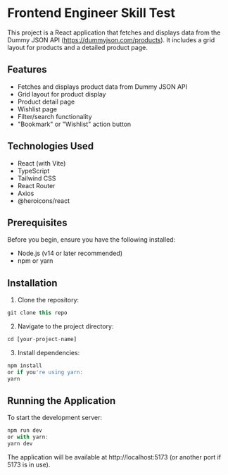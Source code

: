 # Frontend Engineer Skill Test
This project is a React application that fetches and displays data from the Dummy JSON API (https://dummyjson.com/products). It includes a grid layout for products and a detailed product page.

## Features

- Fetches and displays product data from Dummy JSON API
- Grid layout for product display
- Product detail page
- Wishlist page
- Filter/search functionality
- "Bookmark" or "Wishlist" action button

## Technologies Used

- React (with Vite)
- TypeScript
- Tailwind CSS
- React Router
- Axios
- @heroicons/react

## Prerequisites
Before you begin, ensure you have the following installed:

- Node.js (v14 or later recommended)
- npm or yarn

## Installation

1. Clone the repository:
```js
git clone this repo
```

2. Navigate to the project directory:
```js
cd [your-project-name]
```

3. Install dependencies:
```js
npm install
or if you're using yarn:
yarn
```


## Running the Application
To start the development server:
```js
npm run dev
or with yarn:
yarn dev
```
The application will be available at http://localhost:5173 (or another port if 5173 is in use).